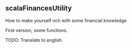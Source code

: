 scalaFinancesUtility
--------------------------------------------------------

How to make yourself rich with some financial knowledge

First version, some functions.

TODO: Translate to english
